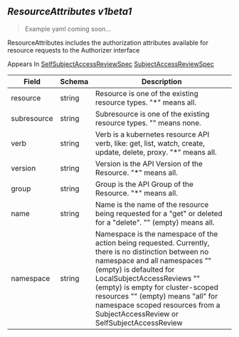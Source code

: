 ## *ResourceAttributes v1beta1*

> Example yaml coming soon...



ResourceAttributes includes the authorization attributes available for resource requests to the Authorizer interface

<aside class="notice">
Appears In  <a href="#selfsubjectaccessreviewspec-v1beta1">SelfSubjectAccessReviewSpec</a>  <a href="#subjectaccessreviewspec-v1beta1">SubjectAccessReviewSpec</a> </aside>

Field        | Schema     | Description
------------ | ---------- | -----------
resource | string | Resource is one of the existing resource types.  "*" means all.
subresource | string | Subresource is one of the existing resource types.  "" means none.
verb | string | Verb is a kubernetes resource API verb, like: get, list, watch, create, update, delete, proxy.  "*" means all.
version | string | Version is the API Version of the Resource.  "*" means all.
group | string | Group is the API Group of the Resource.  "*" means all.
name | string | Name is the name of the resource being requested for a "get" or deleted for a "delete". "" (empty) means all.
namespace | string | Namespace is the namespace of the action being requested.  Currently, there is no distinction between no namespace and all namespaces "" (empty) is defaulted for LocalSubjectAccessReviews "" (empty) is empty for cluster-scoped resources "" (empty) means "all" for namespace scoped resources from a SubjectAccessReview or SelfSubjectAccessReview

